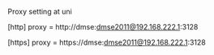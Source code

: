Proxy setting at uni

[http] proxy = http://dmse:dmse2011@192.168.222.1:3128 

[https] proxy = https://dmse:dmse2011@192.168.222.1:3128
